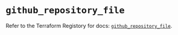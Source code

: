 # `github_repository_file`

Refer to the Terraform Registory for docs: [`github_repository_file`](https://registry.terraform.io/providers/integrations/github/5.38.0/docs/resources/repository_file).
